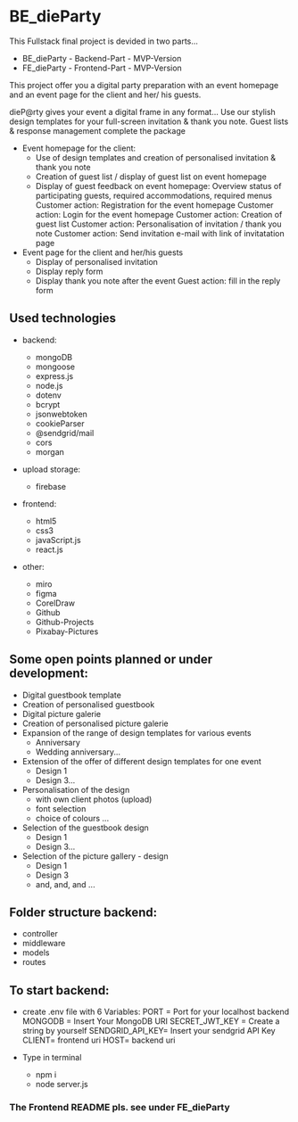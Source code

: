 # BE_dieParty

This Fullstack final project is devided in two parts...

- BE_dieParty - Backend-Part - MVP-Version
- FE_dieParty - Frontend-Part - MVP-Version

This project offer you a digital party preparation with
an event homepage and an event page for the client and her/ his guests.

dieP@rty gives your event a digital frame in any format...
Use our stylish design templates for your full-screen invitation & thank you note.
Guest lists & response management complete the package

- Event homepage for the client:
  - Use of design templates and creation of personalised invitation & thank you note
  - Creation of guest list / display of guest list on event homepage
  - Display of guest feedback on event homepage:
    Overview status of participating guests, required accommodations, required menus
    Customer action: Registration for the event homepage
    Customer action: Login for the event homepage
    Customer action: Creation of guest list
    Customer action: Personalisation of invitation / thank you note
    Customer action: Send invitation e-mail with link of invitatation page
- Event page for the client and her/his guests
  - Display of personalised invitation
  - Display reply form
  - Display thank you note after the event
    Guest action: fill in the reply form

## Used technologies

- backend:

  - mongoDB
  - mongoose
  - express.js
  - node.js
  - dotenv
  - bcrypt
  - jsonwebtoken
  - cookieParser
  - @sendgrid/mail
  - cors
  - morgan

- upload storage:

  - firebase

- frontend:

  - html5
  - css3
  - javaScript.js
  - react.js

- other:
  - miro
  - figma
  - CorelDraw
  - Github
  - Github-Projects
  - Pixabay-Pictures

## Some open points planned or under development:

- Digital guestbook template
- Creation of personalised guestbook
- Digital picture galerie
- Creation of personalised picture galerie
- Expansion of the range of design templates for various events
  - Anniversary
  - Wedding anniversary...
- Extension of the offer of different design templates for one event
  - Design 1
  - Design 3...
- Personalisation of the design
  - with own client photos (upload)
  - font selection
  - choice of colours ...
- Selection of the guestbook design
  - Design 1
  - Design 3...
- Selection of the picture gallery - design
  - Design 1
  - Design 3
  - and, and, and ...

## Folder structure backend:

- controller
- middleware
- models
- routes

## To start backend:

- create .env file with 6 Variables:
  PORT = Port for your localhost backend
  MONGODB = Insert Your MongoDB URI
  SECRET_JWT_KEY = Create a string by yourself
  SENDGRID_API_KEY= Insert your sendgrid API Key
  CLIENT= frontend uri
  HOST= backend uri

- Type in terminal
  - npm i
  - node server.js

### The Frontend README pls. see under FE_dieParty
